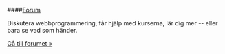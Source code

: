 ####[Forum](forum)

Diskutera webbprogrammering, får hjälp med kurserna, lär dig mer -- eller bara se vad som händer.

[Gå till forumet »](forum)
